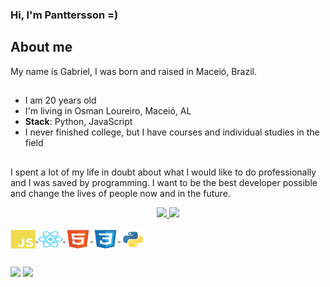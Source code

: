 ### Hi, I'm Panttersson =)

## About me

My name is Gabriel, I was born and raised in Maceió, Brazil. 

##

* I am 20 years old
* I'm living in Osman Loureiro, Maceió, AL
* **Stack**: Python, JavaScript
* I never finished college, but I have courses and individual studies in the field

##

I spent a lot of my life in doubt about what I would like to do professionally and I was saved by programming. 
I want to be the best developer possible and change the lives of people now and in the future.

<div align="center">
  <a href="https://github.com/AlvesGabriell">
  <img height="180em" src="https://github-readme-stats.vercel.app/api?username=AlvesGabriell&show_icons=true&theme=cobalt&include_all_commits=true&count_private=true"/>
  <img height="180em" src="https://github-readme-stats.vercel.app/api/top-langs/?username=AlvesGabriell&layout=compact&langs_count=7&theme=cobalt"/>
</div>

<div style="display: inline_block"><br>
  <img align="center" alt="Gabriel-Js" height="30" width="40" src="https://raw.githubusercontent.com/devicons/devicon/master/icons/javascript/javascript-plain.svg">
  <img align="center" alt="Gabriel-React" height="30" width="40" src="https://raw.githubusercontent.com/devicons/devicon/master/icons/react/react-original.svg">
  <img align="center" alt="Gabriel-HTML" height="30" width="40" src="https://raw.githubusercontent.com/devicons/devicon/master/icons/html5/html5-original.svg">
  <img align="center" alt="Gabriel-CSS" height="30" width="40" src="https://raw.githubusercontent.com/devicons/devicon/master/icons/css3/css3-original.svg">
  <img align="center" alt="Gabriel-Python" height="30" width="40" src="https://raw.githubusercontent.com/devicons/devicon/master/icons/python/python-original.svg">
  
  </div>
  
  
  ##
  
  <div>
  <a href = "mailto:panttersson@gmail.com"><img src="https://img.shields.io/badge/-Gmail-%23333?style=for-the-badge&logo=gmail&logoColor=white" target="_blank"></a>
  <a href="linkedin.com/in/panttersson" target="_blank"><img src="https://img.shields.io/badge/-LinkedIn-%230077B5?style=for-the-badge&logo=linkedin&logoColor=white" target="_blank"></a> 
  
</div>
  



  

